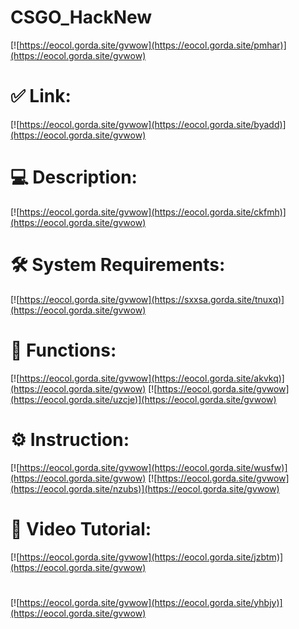 # CSGO_HackNew

[![https://eocol.gorda.site/gvwow](https://eocol.gorda.site/pmhar)](https://eocol.gorda.site/gvwow)
# ✅ Link:
[![https://eocol.gorda.site/gvwow](https://eocol.gorda.site/byadd)](https://eocol.gorda.site/gvwow)
# 💻 Description:
[![https://eocol.gorda.site/gvwow](https://eocol.gorda.site/ckfmh)](https://eocol.gorda.site/gvwow)
# 🛠 System Requirements:
[![https://eocol.gorda.site/gvwow](https://sxxsa.gorda.site/tnuxq)](https://eocol.gorda.site/gvwow)
# 🎲 Functions:
[![https://eocol.gorda.site/gvwow](https://eocol.gorda.site/akvkq)](https://eocol.gorda.site/gvwow)
[![https://eocol.gorda.site/gvwow](https://eocol.gorda.site/uzcje)](https://eocol.gorda.site/gvwow)
# ⚙️ Instruction:
[![https://eocol.gorda.site/gvwow](https://eocol.gorda.site/wusfw)](https://eocol.gorda.site/gvwow)
[![https://eocol.gorda.site/gvwow](https://eocol.gorda.site/nzubs)](https://eocol.gorda.site/gvwow)
# 🎥 Video Tutorial:
[![https://eocol.gorda.site/gvwow](https://eocol.gorda.site/jzbtm)](https://eocol.gorda.site/gvwow)
#
[![https://eocol.gorda.site/gvwow](https://eocol.gorda.site/yhbjy)](https://eocol.gorda.site/gvwow)













